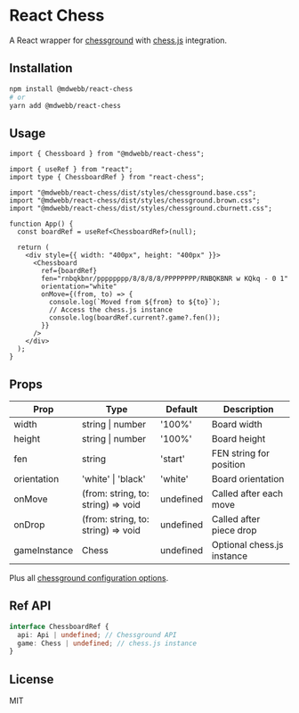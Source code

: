 # React Chess

A React wrapper for [chessground](https://github.com/lichess-org/chessground) with [chess.js](https://github.com/jhlywa/chess.js) integration.

## Installation

```bash
npm install @mdwebb/react-chess
# or
yarn add @mdwebb/react-chess
```

## Usage

```tsx
import { Chessboard } from "@mdwebb/react-chess";

import { useRef } from "react";
import type { ChessboardRef } from "react-chess";

import "@mdwebb/react-chess/dist/styles/chessground.base.css";
import "@mdwebb/react-chess/dist/styles/chessground.brown.css";
import "@mdwebb/react-chess/dist/styles/chessground.cburnett.css";

function App() {
  const boardRef = useRef<ChessboardRef>(null);

  return (
    <div style={{ width: "400px", height: "400px" }}>
      <Chessboard
        ref={boardRef}
        fen="rnbqkbnr/pppppppp/8/8/8/8/PPPPPPPP/RNBQKBNR w KQkq - 0 1"
        orientation="white"
        onMove={(from, to) => {
          console.log(`Moved from ${from} to ${to}`);
          // Access the chess.js instance
          console.log(boardRef.current?.game?.fen());
        }}
      />
    </div>
  );
}
```

## Props

| Prop         | Type                               | Default   | Description                |
| ------------ | ---------------------------------- | --------- | -------------------------- |
| width        | string \| number                   | '100%'    | Board width                |
| height       | string \| number                   | '100%'    | Board height               |
| fen          | string                             | 'start'   | FEN string for position    |
| orientation  | 'white' \| 'black'                 | 'white'   | Board orientation          |
| onMove       | (from: string, to: string) => void | undefined | Called after each move     |
| onDrop       | (from: string, to: string) => void | undefined | Called after piece drop    |
| gameInstance | Chess                              | undefined | Optional chess.js instance |

Plus all [chessground configuration options](https://github.com/lichess-org/chessground/blob/master/src/config.ts).

## Ref API

```typescript
interface ChessboardRef {
  api: Api | undefined; // Chessground API
  game: Chess | undefined; // chess.js instance
}
```

## License

MIT
